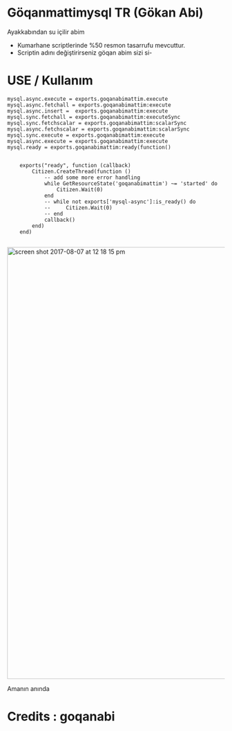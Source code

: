 # Göqanmattimysql TR (Gökan Abi)

Ayakkabından su içilir abim

- Kumarhane scriptlerinde %50 resmon tasarrufu mevcuttur.
- Scriptin adını değiştirirseniz göqan abim sizi si-



# USE / Kullanım

```
mysql.async.execute = exports.goqanabimattim.execute
mysql.async.fetchall = exports.goqanabimattim:execute
mysql.async.insert =  exports.goqanabimattim:execute
mysql.sync.fetchall = exports.goqanabimattim:executeSync
mysql.sync.fetchscalar = exports.goqanabimattim:scalarSync
mysql.async.fetchscalar = exports.goqanabimattim:scalarSync
mysql.sync.execute = exports.goqanabimattim:execute
mysql.async.execute = exports.goqanabimattim:execute
mysql.ready = exports.goqanabimattim:ready(function()


    exports("ready", function (callback)
        Citizen.CreateThread(function ()
            -- add some more error handling
            while GetResourceState('goqanabimattim') ~= 'started' do
                Citizen.Wait(0)
            end
            -- while not exports['mysql-async']:is_ready() do
            --     Citizen.Wait(0)
            -- end
            callback()
        end)
    end)
    
```
<img width="1804" height="1000" alt="screen shot 2017-08-07 at 12 18 15 pm" src="https://cdn.discordapp.com/attachments/856837932282150922/856983390209048656/unknown.png">

Amanın anında

# Credits : goqanabi
